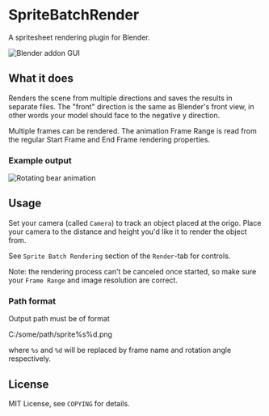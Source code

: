 SpriteBatchRender
=================

A spritesheet rendering plugin for Blender.

![Blender addon GUI](http://i.imgur.com/CtjAuz2.png)

## What it does

Renders the scene from multiple directions and saves the results in separate files.
The "front" direction is the same as Blender's front view, in other words your model
should face to the negative y direction.

Multiple frames can be rendered. The animation Frame Range is read from the regular
Start Frame and End Frame rendering properties.

### Example output
![Rotating bear animation](http://i.imgur.com/M4dFeMv.gif)

## Usage

Set your camera (called `Camera`) to track an object placed at the origo. 
Place your camera to the distance and height you'd like it to render the object from.

See `Sprite Batch Rendering` section of the `Render`-tab for controls.

Note: the rendering process can't be canceled once started, so make sure your `Frame Range` and image resolution are correct.

### Path format

Output path must be of format

  C:/some/path/sprite%s%d.png

where `%s` and `%d` will be replaced by frame name and rotation angle respectively.

## License
MIT License, see `COPYING` for details.


